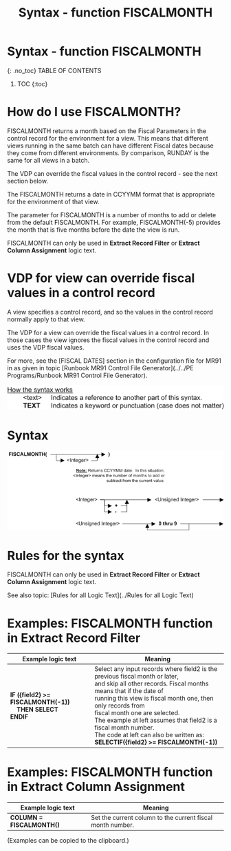 ﻿---
layout: default
title: "Syntax - function FISCALMONTH"
parent: Syntax - functions
grand_parent: Workbench Logic Text Syntax
nav_order: 7
---
# Syntax - function FISCALMONTH
{: .no_toc}
TABLE OF CONTENTS 
1. TOC
{:toc}  


# How do I use FISCALMONTH? 


FISCALMONTH returns a month based on the Fiscal Parameters in the control record for the environment for a view. This means that different views running in the same batch can have different Fiscal dates because they come from different environments. By comparison, RUNDAY is the same for all views in a batch.

The VDP can override the fiscal values in the control record - see the next section below.

The FISCALMONTH returns a date in CCYYMM format that is appropriate for the environment of that view.

The parameter for FISCALMONTH is a number of months to add or delete from the default FISCALMONTH. For example, FISCALMONTH\(-5\) provides the month that is five months before the date the view is run.

FISCALMONTH can only be used in **Extract Record Filter** or **Extract Column Assignment** logic text.

# VDP for view can override fiscal values in a control record

A view specifies a control record, and so the values in the control record normally apply to that view.

The VDP for a view can override the fiscal values in a control record. In those cases the view ignores the fiscal values in the control record and uses the VDP fiscal values.

For more, see the \[FISCAL DATES\] section in the configuration file for MR91 in as given in topic [Runbook MR91 Control File Generator](../../PE Programs/Runbook MR91 Control File Generator). 


![(Syntax Legend)](../../images/LTZZ_Syntax_legend.gif )

# Syntax 

![Function FISCALMONTH](../../images/LTSF_FISCALMONTH_01.gif)

# Rules for the syntax 

FISCALMONTH can only be used in **Extract Record Filter** or **Extract Column Assignment** logic text.

See also topic: [Rules for all Logic Text](../Rules for all Logic Text) 

# Examples: FISCALMONTH function in Extract Record Filter 


|Example logic text|Meaning|
|------------------|-------|
|**IF ({field2} >= FISCALMONTH(-1))<br>&nbsp;&nbsp;&nbsp;&nbsp;THEN SELECT<br>ENDIF**|Select any input records where field2 is the previous fiscal month or later,<br>and skip all other records. Fiscal months means that if the date of<br>running this view is fiscal month one, then only records from<br>fiscal month one are selected.<br>The example at left assumes that field2 is a fiscal month number.<br>The code at left can also be written as:<br>**SELECTIF({field2} >= FISCALMONTH(-1))**|

# Examples: FISCALMONTH function in Extract Column Assignment 


|Example logic text|Meaning|
|------------------|-------|
|**COLUMN = FISCALMONTH()**|Set the current column to the current fiscal month number.|

  

  
  (Examples can be copied to the clipboard.)
  
